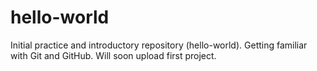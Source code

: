 # hello-world
Initial practice and introductory repository (hello-world).
Getting familiar with Git and GitHub.
Will soon upload first project.
